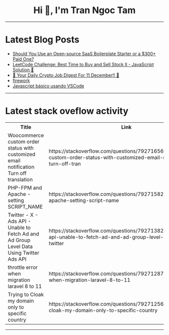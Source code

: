 <h1 align="center">Hi 👋, I'm Tran Ngoc Tam</h1>

---

# Latest Blog Posts 
<!-- BLOG-POST-LIST:START -->
- [Should You Use an Open-source SaaS Boilerplate Starter or a $300+ Paid One?](https://dev.to/wasp/should-you-use-an-open-source-saas-boilerplate-starter-or-a-300-paid-one-48ea)
- [LeetCode Challenge: Best Time to Buy and Sell Stock II - JavaScript Solution 🚀](https://dev.to/rahulgithubweb/leetcode-challenge-best-time-to-buy-and-sell-stock-ii-javascript-solution-332d)
- [🚀 Your Daily Crypto Job Digest For 11 December!! 🚀](https://dev.to/web3hires/your-daily-crypto-job-digest-for-11-december-e40)
- [firework](https://dev.to/phelan_nguyen_ae307cc25b7/firework2022-3m2c)
- [Javascript básico usando VSCode](https://dev.to/songs_36be80e42d0a5f9c77e/javascript-basico-usando-vscode-2ig0)
<!-- BLOG-POST-LIST:END -->

---

# Latest stack oveflow activity
<table>
  <tr><th>Title</th><th>Link</th></tr>
  <!-- STACKOVERFLOW:START --><tr><td>Woocommerce custom order status with customized email notification Turn off translation</td><td>https://stackoverflow.com/questions/79271656/woocommerce-custom-order-status-with-customized-email-notification-turn-off-tran</td></tr><tr><td>PHP-FPM and Apache - setting SCRIPT_NAME</td><td>https://stackoverflow.com/questions/79271582/php-fpm-and-apache-setting-script-name</td></tr><tr><td>Twitter - X - Ads API - Unable to Fetch Ad and Ad Group Level Data Using Twitter Ads API</td><td>https://stackoverflow.com/questions/79271382/twitter-x-ads-api-unable-to-fetch-ad-and-ad-group-level-data-using-twitter</td></tr><tr><td>throttle error when migration laravel 8 to 11</td><td>https://stackoverflow.com/questions/79271287/throttle-error-when-migration-laravel-8-to-11</td></tr><tr><td>Trying to Cloak my domain only to specific country</td><td>https://stackoverflow.com/questions/79271256/trying-to-cloak-my-domain-only-to-specific-country</td></tr><!-- STACKOVERFLOW:END -->
</table>

---


